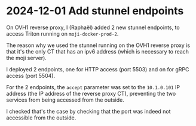 # 2024-12-01 Add stunnel endpoints

On OVH1 reverse proxy, I (Raphaël) added 2 new stunnel endpoints, to access Triton running on `moji-docker-prod-2`.

The reason why we used the stunnel running on the OVH1 reverse proxy is that it's the only CT that has an ipv6 address (which is necessary to reach the moji server).

I deployed 2 endpoints, one for HTTP access (port 5503) and on for gRPC access (port 5504).

For the 2 endpoints, the `accept` parameter was set to the `10.1.0.101` IP address (the IP address of the reverse proxy CT), preventing the two services from being accessed from the outside.

I checked that's the case by checking that the port was indeed not accessible from the outside.